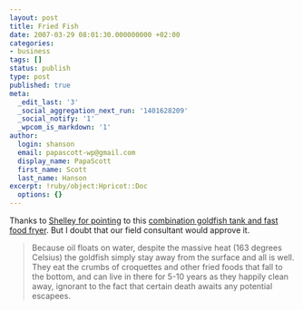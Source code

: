 ```yaml
---
layout: post
title: Fried Fish
date: 2007-03-29 08:01:30.000000000 +02:00
categories:
- business
tags: []
status: publish
type: post
published: true
meta:
  _edit_last: '3'
  _social_aggregation_next_run: '1401628209'
  _social_notify: '1'
  _wpcom_is_markdown: '1'
author:
  login: shanson
  email: papascott-wp@gmail.com
  display_name: PapaScott
  first_name: Scott
  last_name: Hanson
excerpt: !ruby/object:Hpricot::Doc
  options: {}
---
```

<p>Thanks to <a href="http://burningbird.net/cephalopods/three-for-the-cephalopods/">Shelley for pointing</a> to this <a href="http://cephalopodcast.com/blog/2007/03/28/weird-aquaria-fast-food-fryer-live-goldfish-tank/">combination goldfish tank and fast food fryer</a>. But I doubt that our field consultant would approve it.</p>
<blockquote><p>
  Because oil floats on water, despite the massive heat (163 degrees Celsius) the goldfish simply stay away from the surface and all is well. They eat the crumbs of croquettes and other fried foods that fall to the bottom, and can live in there for 5-10 years as they happily clean away, ignorant to the fact that certain death awaits any potential escapees.
</p></blockquote>
<p><object width="425" height="350"><param name="movie" value="http://www.youtube.com/v/ZH96MhITOlk" /><embed src="http://www.youtube.com/v/ZH96MhITOlk" type="application/x-shockwave-flash" width="425" height="350"></embed></object></p>
